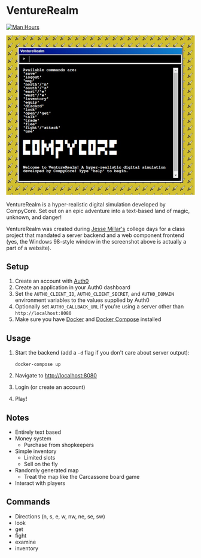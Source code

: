 # VentureRealm

[![Man Hours](https://img.shields.io/endpoint?url=https%3A%2F%2Fmh.jessemillar.com%2Fhours%3Frepo%3Dhttps%3A%2F%2Fgithub.com%2Fcompycore%2Fventurerealm.git)](https://jessemillar.com/r/man-hours)

![VentureRealm Screenshot](screenshot.jpg)

VentureRealm is a hyper-realistic digital simulation developed by CompyCore. Set out on an epic adventure into a text-based land of magic, unknown, and danger!

VentureRealm was created during [Jesse Millar's](https://jessemillar.com) college days for a class project that mandated a server backend and a web component frontend (yes, the Windows 98-style window in the screenshot above is actually a part of a website).

## Setup

1. Create an account with [Auth0](https://auth0.com/)
1. Create an application in your Auth0 dashboard
1. Set the `AUTH0_CLIENT_ID`, `AUTH0_CLIENT_SECRET`, and `AUTH0_DOMAIN` environment variables to the values supplied by Auth0
1. Optionally set `AUTH0_CALLBACK_URL` if you're using a server other than `http://localhost:8080`
1. Make sure you have [Docker](https://www.docker.com/) and [Docker Compose](https://docs.docker.com/compose/) installed

## Usage

1. Start the backend (add a `-d` flag if you don't care about server output):

	```
	docker-compose up
	```

1. Navigate to [http://localhost:8080](http://localhost:8080)
1. Login (or create an account)
1. Play!

## Notes

- Entirely text based
- Money system
	- Purchase from shopkeepers
- Simple inventory
	- Limited slots
	- Sell on the fly
- Randomly generated map
	- Treat the map like the Carcassone board game
- Interact with players

## Commands

- Directions (n, s, e, w, nw, ne, se, sw)
- look
- get
- fight
- examine
- inventory
